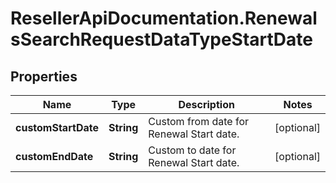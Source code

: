 # ResellerApiDocumentation.RenewalsSearchRequestDataTypeStartDate

## Properties

Name | Type | Description | Notes
------------ | ------------- | ------------- | -------------
**customStartDate** | **String** | Custom from date for Renewal Start date. | [optional] 
**customEndDate** | **String** | Custom to date for Renewal Start date. | [optional] 


